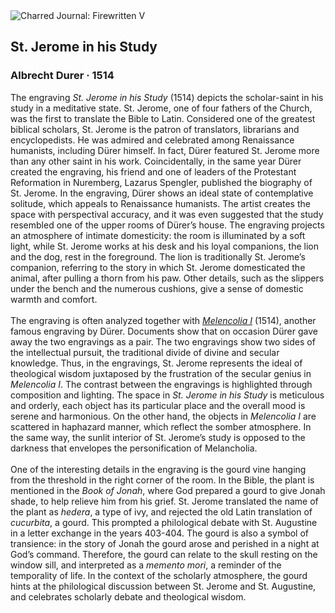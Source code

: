 <div class="artwork-of-the-day">
  <div class="container">
    <div class="img-wrapper">
      <img
        src="https://uploads4.wikiart.org/images/albrecht-durer/st-jerome-in-his-study-1514.jpg!Large.jpg"
        alt="Charred Journal: Firewritten V" />
    </div>
    <div class="artwork-detail">
      <div class="artwork-origin"> 
        <h2 class="artwork-name">St. Jerome in his Study</h2>
        <h3 class="artist">
          Albrecht Durer
                    ·  1514
        </h3>
      </div>
      <p class="description">
        <span class="artwork-description-text ng-binding" ng-bind-html="viewModel.ArtworkOfTheDay.Description | unsafe">The engraving <i>St. Jerome in his Study</i> (1514) depicts the scholar-saint in his study in a meditative state. St. Jerome, one of four fathers of the Church, was the first to translate the Bible to Latin. Considered one of the greatest biblical scholars, St. Jerome is the patron of translators, librarians and encyclopedists. He was admired and celebrated among Renaissance humanists, including Dürer himself. In fact, Dürer featured St. Jerome more than any other saint in his work. Coincidentally, in the same year Dürer created the engraving, his friend and one of leaders of the Protestant Reformation in Nuremberg, Lazarus Spengler, published the biography of St. Jerome. In the engraving, Dürer shows an ideal state of contemplative solitude, which appeals to Renaissance humanists. The artist creates the space with perspectival accuracy, and it was even suggested that the study resembled one of the upper rooms of Dürer’s house. The engraving projects an atmosphere of intimate domesticity: the room is illuminated by a soft light, while St. Jerome works at his desk and his loyal companions, the lion and the dog, rest in the foreground. The lion is traditionally St. Jerome’s companion, referring to the story in which St. Jerome domesticated the animal, after pulling a thorn from his paw. Other details, such as the slippers under the bench and the numerous cushions, give a sense of domestic warmth and comfort.<br><br>The engraving is often analyzed together with <a target="_blank" href="https://www.wikiart.org/en/albrecht-durer/melancholia-1514"><i>Melencolia I</i></a> (1514), another famous engraving by Dürer. Documents show that on occasion Dürer gave away the two engravings as a pair. The two engravings show two sides of the intellectual pursuit, the traditional divide of divine and secular knowledge. Thus, in the engravings, St. Jerome represents the ideal of theological wisdom juxtaposed by the frustration of the secular genius in <i>Melencolia I</i>. The contrast between the engravings is highlighted through composition and lighting. The space in <i>St. Jerome in his Study</i> is meticulous and orderly, each object has its particular place and the overall mood is serene and harmonious. On the other hand, the objects in <i>Melencolia I</i> are scattered in haphazard manner, which reflect the somber atmosphere. In the same way, the sunlit interior of St. Jerome’s study is opposed to the darkness that envelopes the personification of Melancholia.<br><br>One of the interesting details in the engraving is the gourd vine hanging from the threshold in the right corner of the room. In the Bible, the plant is mentioned in the <i>Book of Jonah</i>, where God prepared a gourd to give Jonah shade, to help relieve him from his grief. St. Jerome translated the name of the plant as <i>hedera</i>, a type of ivy, and rejected the old Latin translation of <i>cucurbita</i>, a gourd. This prompted a philological debate with St. Augustine in a letter exchange in the years 403-404. The gourd is also a symbol of transience: in the story of Jonah the gourd arose and perished in a night at God’s command. Therefore, the gourd can relate to the skull resting on the window sill, and interpreted as a <i>memento mori</i>, a reminder of the temporality of life. In the context of the scholarly atmosphere, the gourd hints at the philological discussion between St. Jerome and St. Augustine, and celebrates scholarly debate and theological wisdom.</span>
                        <div class="text-shadow-container" ng-show="showShadow" style=""></div>
      </p>
    </div>
  </div>

</div>
